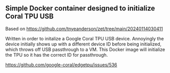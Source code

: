 ## Simple Docker container designed to initialize Coral TPU USB

Based on https://github.com/tnyeanderson/zet/tree/main/20240114030411

Written in order to initalize a Google Coral TPU USB device.  Annoyingly the device initially shows up with a different device ID before being initialized, which throws off USB passthrough to a VM.  This Docker image will initialize the TPU so it has the correct ID for passthrough.

https://github.com/google-coral/edgetpu/issues/536
